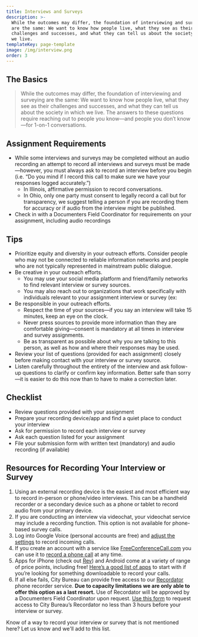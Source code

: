 ```yaml
---
title: Interviews and Surveys
description: >-
  While the outcomes may differ, the foundation of interviewing and surveying
  are the same: We want to know how people live, what they see as their
  challenges and successes, and what they can tell us about the society in which
  we live.
templateKey: page-template
image: /img/interview.png
order: 3
---
```

## The Basics

> While the outcomes may differ, the foundation of interviewing and surveying are the same: We want to know how people live, what they see as their challenges and successes, and what they can tell us about the society in which we live. The answers to these questions require reaching out to people you know—and people you don’t know—for 1-on-1 conversations.

## Assignment Requirements

* While some interviews and surveys may be completed without an audio recording an attempt to record all interviews and surveys must be made—however, you must always ask to record an interview before you begin (i.e. “Do you mind if I record this call to make sure we have your responses logged accurately.”) 
  * In Illinois, affirmative permission to record conversations.
  * In Ohio, only one party must consent to legally record a call but for transparency, we suggest telling a person if you are recording them for accuracy or if audio from the interview might be published.
* Check in with a Documenters Field Coordinator for requirements on your assignment, including audio recordings

## Tips

* Prioritize equity and diversity in your outreach efforts. Consider people who may not be connected to reliable information networks and people who are not typically represented in mainstream public dialogue.
* Be creative in your outreach efforts.
  * You may use your social media platform and friend/family networks to find relevant interview or survey sources.
  * You may also reach out to organizations that work specifically with individuals relevant to your assignment interview or survey (ex:
* Be responsible in your outreach efforts.
  * Respect the time of your sources—if you say an interview will take 15 minutes, keep an eye on the clock.
  * Never press sources to provide more information than they are comfortable giving—consent is mandatory at all times in interview and survey assignments.
  * Be as transparent as possible about why you are talking to this person, as well as how and where their responses may be used.
* Review your list of questions (provided for each assignment) closely before making contact with your interview or survey source.
* Listen carefully throughout the entirety of the interview and ask follow-up questions to clarify or confirm key information. Better safe than sorry—it is easier to do this now than to have to make a correction later.

## Checklist

* Review questions provided with your assignment
* Prepare your recording device/app and find a quiet place to conduct your interview
* Ask for permission to record each interview or survey
* Ask each question listed for your assignment
* File your submission form with written text (mandatory) and audio recording (if available)

## Resources for Recording Your Interview or Survey

1. Using an external recording device is the easiest and most efficient way to record in-person or phone/video interviews. This can be a handheld recorder or a secondary device such as a phone or tablet to record audio from your primary device.
2. If you are conducting an interview via videochat, your videochat service may include a recording function. This option is not available for phone-based survey calls.
3. Log into Google Voice (personal accounts are free) and [adjust the settings](https://support.google.com/voice/answer/115083?co=GENIE.Platform%3DiOS&hl=en&oco=2) to record incoming calls.
4. If you create an account with a service like [FreeConferenceCall.com](http://freeconferencecall.com/) you can use it to [record a phone call](https://www.freeconferencecall.com/conference-call-recording) at any time.
5. Apps for iPhone (check out [Rev](https://www.rev.com/callrecorder)) and Android come at a variety of range of price points, including free! [Here’s a good list of apps](https://www.keku.com/blog/call-recorder-apps/) to start with if you’re looking for something downloadable to record your calls.
6. If all else fails, City Bureau can provide free access to our [Recordator](https://www.recordator.com/) phone recorder service. **Due to capacity limitations we are only able to offer this option as a last resort.** Use of Recordator will be approved by a Documenters Field Coordinator upon request. [Use this form](https://airtable.com/shrLXdzBv7L8JnaDd) to request access to City Bureau’s Recordator no less than 3 hours before your interview or survey.

Know of a way to record your interview or survey that is not mentioned here? Let us know and we'll add to this list.

##

